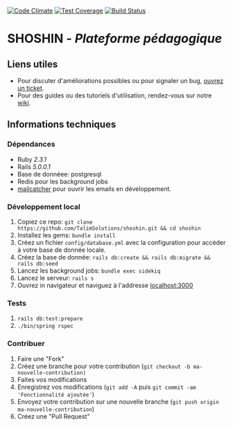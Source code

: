 [![Code Climate](https://codeclimate.com/github/TalimSolutions/shoshin/badges/gpa.svg)](https://codeclimate.com/github/TalimSolutions/shoshin)
[![Test Coverage](https://codeclimate.com/github/TalimSolutions/shoshin/badges/coverage.svg)](https://codeclimate.com/github/TalimSolutions/shoshin/coverage)
[![Build Status](https://travis-ci.org/TalimSolutions/shoshin.svg?branch=master)](https://travis-ci.org/TalimSolutions/shoshin)
# SHOSHIN - _Plateforme pédagogique_ 

## Liens utiles
* Pour discuter d'améliorations possibles ou pour signaler un bug, [ouvrez un
  ticket](https://www.github.com/TalimSolutions/shoshin/issues).
* Pour des guides ou des tutoriels d'utilisation, rendez-vous sur notre
  [wiki](https://www.github.com/TalimSolutions/shoshin/wiki).

## Informations techniques

### Dépendances
* Ruby _2.3.1_
* Rails _5.0.0.1_
* Base de donnéee: postgresql
* Redis pour les background jobs
* [mailcatcher](https://www.github.com/sj26/mailcatcher) pour ouvrir les emails en développement.

### Développement local
1. Copiez ce repo: `git clone https://github.com/TalimSolutions/shoshin.git && cd
   shoshin`
2. Installez les gems: `bundle install`
3. Créez un fichier `config/database.yml` avec la configuration pour accéder à
   votre base de donnée locale.
4. Créez la base de donnée: `rails db:create && rails db:migrate && rails db:seed`
5. Lancez les background jobs: `bundle exec sidekiq`
6. Lancez le serveur: `rails s`
7. Ouvrez in navigateur et naviguez à l'addresse [localhost:3000](http://localhost:3000)

### Tests
1. `rails db:test:prepare`
2. `./bin/spring rspec`

### Contribuer
1. Faire une "Fork"
2. Créez une branche pour votre contribution (`git checkout -b ma-nouvelle-contribution)`
3. Faites vos modifications
4. Enregistrez vos modifications (`git add -A` puis `git commit -am 'Fonctionnalité ajoutée'`)
5. Envoyez votre contribution sur une nouvelle branche (`git push origin ma-nouvelle-contribution`)
6. Créez une "Pull Request"
